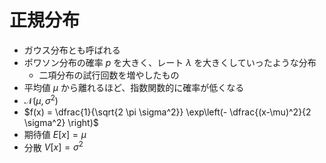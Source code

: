 # 正規分布

- ガウス分布とも呼ばれる
- ポワソン分布の確率 $p$ を大きく、レート $\lambda$ を大きくしていったような分布
  - 二項分布の試行回数を増やしたもの
- 平均値 $\mu$ から離れるほど、指数関数的に確率が低くなる
- $\mathcal{N}(\mu, \sigma^2)$
- $f(x) = \dfrac{1}{\sqrt{2 \pi \sigma^2}} \exp\left(- \dfrac{(x-\mu)^2}{2 \sigma^2} \right)$
- 期待値 $E[x] = \mu$
- 分散 $V[x] = \sigma^2$
